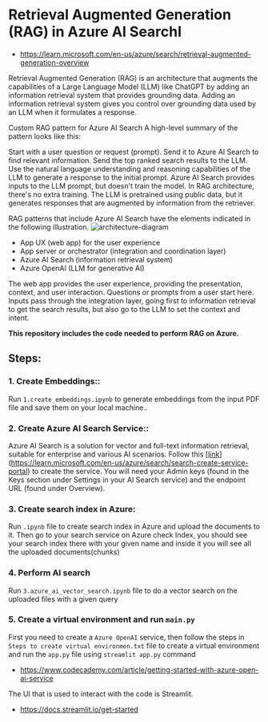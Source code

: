 # **Retrieval Augmented Generation (RAG) in Azure AI SearchI**
- https://learn.microsoft.com/en-us/azure/search/retrieval-augmented-generation-overview
  
Retrieval Augmented Generation (RAG) is an architecture that augments the capabilities of a Large Language Model (LLM) like ChatGPT by adding an information retrieval system that provides grounding data. Adding an information retrieval system gives you control over grounding data used by an LLM when it formulates a response.

Custom RAG pattern for Azure AI Search
A high-level summary of the pattern looks like this:

Start with a user question or request (prompt).
Send it to Azure AI Search to find relevant information.
Send the top ranked search results to the LLM.
Use the natural language understanding and reasoning capabilities of the LLM to generate a response to the initial prompt.
Azure AI Search provides inputs to the LLM prompt, but doesn't train the model. In RAG architecture, there's no extra training. The LLM is pretrained using public data, but it generates responses that are augmented by information from the retriever.

RAG patterns that include Azure AI Search have the elements indicated in the following illustration.
![architecture-diagram](https://github.com/BehnamBarabadi/RAG-with-Azure-OpenAI/assets/59636426/9bc99705-296d-43df-bea0-156504315d39)

- App UX (web app) for the user experience
- App server or orchestrator (integration and coordination layer)
- Azure AI Search (information retrieval system)
- Azure OpenAI (LLM for generative AI)

The web app provides the user experience, providing the presentation, context, and user interaction. Questions or prompts from a user start here. Inputs pass through the integration layer, going first to information retrieval to get the search results, but also go to the LLM to set the context and intent.


**This repository includes the code needed to perform RAG on Azure.**

## **Steps:**
### 1. Create Embeddings::
   Run `1.create_embeddings.ipynb` to generate embeddings from the input PDF file and save them on your local machine..
### 2. Create Azure AI Search Service::
   Azure AI Search is a solution for vector and full-text information retrieval, suitable for enterprise and various AI scenarios. Follow this [[link](https://learn.microsoft.com/en-us/azure/search/search-create-service-portal)](https://learn.microsoft.com/en-us/azure/search/search-create-service-portal) to create the service. You will need your Admin keys (found in the Keys section under Settings in your AI Search service) and the endpoint URL (found under Overview).
### 3. Create search index in Azure:
   Run `.ipynb` file to create search index in Azure and upload the documents to it. Then go to your search service on Azure check Index, you should see your search index there with your given name    and inside it you will see all the uploaded documents(chunks)
### 4. Perform AI search
   Run `3.azure_ai_vector_search.ipynb` file to do a vector search on the uploaded files with a given query
   
### 5. Create a virtual environment and run `main.py`
   First you need to create a `Azure OpenAI` service, then follow the steps in `Steps to create virtual environmen.txt` file to create a virtual environment and run the `app.py` file using `streamlit app.py` command
   - https://www.codecademy.com/article/getting-started-with-azure-open-ai-service
     
  The UI that is used to interact with the code is Streamlit.
  - https://docs.streamlit.io/get-started
